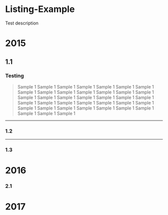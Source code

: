 # Listing-Example
Test description

# 2015

## 1.1
### Testing
> Sample 1 Sample 1 Sample 1 Sample 1 Sample 1 Sample 1 Sample 1 Sample 1 Sample 1 Sample 1 Sample 1 Sample 1 Sample 1 Sample 1 Sample 1 Sample 1 Sample 1 Sample 1 Sample 1 Sample 1 Sample 1 Sample 1 Sample 1 Sample 1 Sample 1 Sample 1 Sample 1 Sample 1 Sample 1 Sample 1 Sample 1 Sample 1 Sample 1 Sample 1 Sample 1 Sample 1 Sample 1 Sample 1 
___

### 1.2

___

### 1.3

# 2016

### 2.1

# 2017

